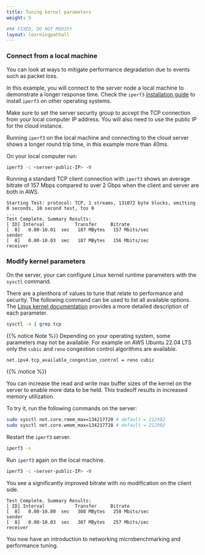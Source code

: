 ```yaml
---
title: Tuning kernel parameters
weight: 5

### FIXED, DO NOT MODIFY
layout: learningpathall
---
```


### Connect from a local machine

You can look at ways to mitigate performance degradation due to events such as packet loss. 

In this example, you will connect to the server node a local machine to demonstrate a longer response time. Check the `iperf3` [installation guide](https://iperf.fr/iperf-download.php) to install `iperf3` on other operating systems. 

Make sure to set the server security group to accept the TCP connection from your local computer IP address. You will also need to use the public IP for the cloud instance.

Running `iperf3` on the local machine and connecting to the cloud server shows a longer round trip time, in this example more than 40ms. 

On your local computer run:

```bash
iperf3 -c <server-public-IP> -V
```

Running a standard TCP client connection with `iperf3` shows an average bitrate of 157 Mbps compared to over 2 Gbps when the client and server are both in AWS.

```output
Starting Test: protocol: TCP, 1 streams, 131072 byte blocks, omitting 0 seconds, 10 second test, tos 0
...
Test Complete. Summary Results:
[ ID] Interval           Transfer     Bitrate
[  8]   0.00-10.01  sec   187 MBytes   157 Mbits/sec                  sender
[  8]   0.00-10.03  sec   187 MBytes   156 Mbits/sec                  receiver
```

### Modify kernel parameters

On the server, your can configure Linux kernel runtime parameters with the `sysctl` command. 

There are a plenthora of values to tune that relate to performance and security. The following command can be used to list all available options. The [Linux kernel documentation](https://docs.kernel.org/networking/ip-sysctl.html#ip-sysctl) provides a more detailed description of each parameter. 

```bash
sysctl -a | grep tcp
```

{{% notice Note %}}
Depending on your operating system, some parameters may not be available. For example on AWS Ubuntu 22.04 LTS only the `cubic` and `reno` congestion control algorithms are available.
```bash
net.ipv4.tcp_available_congestion_control = reno cubic
```
{{% /notice %}}

You can increase the read and write max buffer sizes of the kernel on the server to enable more data to be held. This tradeoff results in increased memory utilization. 

To try it, run the following commands on the server:

```bash
sudo sysctl net.core.rmem_max=134217728 # default = 212992
sudo sysctl net.core.wmem_max=134217728 # default = 212992
```

Restart the `iperf3` server.  

```bash
iperf3 -s
```

Run `iperf3` again on the local machine.

```bash
iperf3 -c <server-public-IP> -V
```

You see a significantly improved bitrate with no modification on the client side. 

```output
Test Complete. Summary Results:
[ ID] Interval           Transfer     Bitrate
[  8]   0.00-10.00  sec   308 MBytes   258 Mbits/sec                  sender
[  8]   0.00-10.03  sec   307 MBytes   257 Mbits/sec                  receiver

```

You now have an introduction to networking microbenchmarking and performance tuning. 